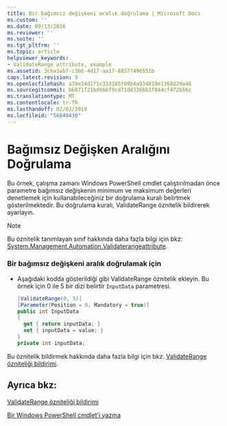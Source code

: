```yaml
---
title: Bir bağımsız değişkeni aralık doğrulama | Microsoft Docs
ms.custom: ''
ms.date: 09/13/2016
ms.reviewer: ''
ms.suite: ''
ms.tgt_pltfrm: ''
ms.topic: article
helpviewer_keywords:
- ValidateRange attribute, example
ms.assetid: 3cba3ab7-c3b6-4d17-aa17-88377496551b
caps.latest.revision: 9
ms.openlocfilehash: a39e34d1f1c333185f09b4a934819e1368d29a48
ms.sourcegitcommit: b6871f21bd666f9cd71dd336bb3f844cf472b56c
ms.translationtype: MT
ms.contentlocale: tr-TR
ms.lasthandoff: 02/03/2019
ms.locfileid: "56849430"
---
```

# <a name="how-to-validate-an-argument-range"></a>Bağımsız Değişken Aralığını Doğrulama

Bu örnek, çalışma zamanı Windows PowerShell cmdlet çalıştırılmadan önce parametre bağımsız değişkenin minimum ve maksimum değerleri denetlemek için kullanabileceğiniz bir doğrulama kuralı belirtmek gösterilmektedir. Bu doğrulama kuralı, ValidateRange öznitelik bildirerek ayarlayın.

> [!NOTE]
> Bu öznitelik tanımlayan sınıf hakkında daha fazla bilgi için bkz: [System.Management.Automation.Validaterangeattribute](/dotnet/api/System.Management.Automation.ValidateRangeAttribute).

### <a name="to-validate-an-argument-range"></a>Bir bağımsız değişkeni aralık doğrulamak için

- Aşağıdaki kodda gösterildiği gibi ValidateRange öznitelik ekleyin. Bu örnek için 0 ile 5 bir dizi belirtir `InputData` parametresi.

    ```csharp
    [ValidateRange(0, 5)]
    [Parameter(Position = 0, Mandatory = true)]
    public int InputData
    {
      get { return inputData; }
      set { inputData = value; }
    }
    private int inputData;
    ```

Bu öznitelik bildirmek hakkında daha fazla bilgi için bkz. [ValidateRange özniteliği bildirimi](./validaterange-attribute-declaration.md).

## <a name="see-also"></a>Ayrıca bkz:

[ValidateRange özniteliği bildirimi](./validaterange-attribute-declaration.md)

[Bir Windows PowerShell cmdlet'i yazma](./writing-a-windows-powershell-cmdlet.md)

